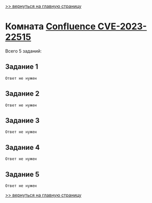 [>> вернуться на главную страницу](https://github.com/BEPb/tryhackme/blob/master/README.md)

# Комната [Confluence CVE-2023-22515](https://tryhackme.com/r/room/confluence202322515) 

Всего 5 заданий:
## Задание 1

```commandline
Ответ не нужен
```

## Задание 2

```commandline
Ответ не нужен
```

## Задание 3

```commandline
Ответ не нужен
```

## Задание 4

```commandline
Ответ не нужен
```

## Задание 5

```commandline
Ответ не нужен
```

[>> вернуться на главную страницу](https://github.com/BEPb/tryhackme/blob/master/README.md)